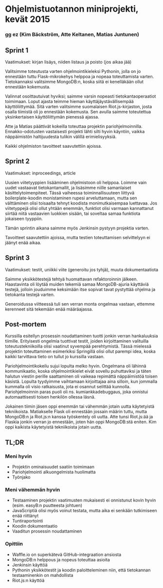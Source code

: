 # Ohjelmistuotannon miniprojekti, kevät 2015
### gg ez (Kim Bäckström, Atte Keltanen, Matias Juntunen)

## Sprint 1
Vaatimukset: kirjan lisäys, niiden listaus ja poisto (jos aikaa jää)

Valitsimme toteutusta varten ohjelmointikieleksi Pythonin, jolla on jo ennestään tuttu Flask-mikrokehys helppoa ja nopeaa toteuttamista varten. Tietokannaksi valitsimme MongoDB:n, koska siitä ei kenelläkään ollut ennestään kokemusta.

Valinnat osoittautuivat hyviksi; saimme varsin nopeasti tietokantaoperaatiot toimimaan. Loput ajasta teimme hieman käyttäjäystävällisempää käyttöliittymää. Sitä varten valitsimme suomalaisen Riot.js-kirjaston, josta osalla tiimistä oli jo ennestään kokemusta. Sen avulla saimme toteutettua yksinkertaisen käyttöliittymän pienessä ajassa.

Atte ja Matias päättivät kokeilla toteuttaa projektin pariohjelmoinnilla. Ennakko-odotusten vastaisesti projekti lähti silti hyvin käyntiin, vaikka näppäimistön haltijuudesta tulikin välillä erimielisyyksiä.

Kaikki ohjelmiston tavoitteet saavutettiin ajoissa.

## Sprint 2
Vaatimukset: inproceedings, article

Uusien viitetyyppien lisääminen ohjelmistoon oli helppoa. Loimme vain uudet vastaavat tietokantamallit, ja lisäsimme niille samanlaiset käsittelytoimenpiteet. Tässä vaiheessa toiminnallisuuteen liittyvä boilerplate-koodin monistaminen rupesi arveluttamaan, mutta sen välttäminen olisi toisaalta tehnyt koodista monimutkaisempaa luettavaa. Jos viitetyppejä olisi ollut yhtään enemmän, funktiot olisi varmaan kannattanut siirtää niitä vastaavien luokkien sisään, tai soveltaa samaa funktiota jokaiseen
tyyppiin.

Tämän sprintin aikana saimme myös Jenkinsin pystyyn projektia varten.

Tavoitteet saavutettiin ajoissa, mutta testien toteuttamisen selvittelyyn ei jäänyt enää aikaa.

## Sprint 3
Vaatimukset: testit, uniikki viite (generoitu jos tyhjä), muuta dokumentaatiota

Saimme yksikkötestejä tehtyä huomattavan refaktoroinnin jälkeen. Haastavinta oli löytää muiden tekemiä samaa MongoDB-ajuria käyttäviä testejä, jolloin jouduimme keksimään itse sopivat tavat pystyttää ohjelma ja tietokanta testejä varten.

Generoidussa viitteessä tuli sen verran monta ongelmaa vastaan, ettemme kerenneet sitä tekemään enää määräajassa.

## Post-mortem
Kurssilla esitellyn prosessin noudattaminen tuotti jonkin verran hankaluuksia tiimille. Erityisesti ongelmia tuottivat testit, joiden kirjoittaminen valituilla toteutustekniikoilla olisi vaatinut syvempää perehtymistä. Tässä mielessä projektin toteuttaminen esimerkiksi Springillä olisi ollut parempi idea, koska kaikki tarvittava tieto on tullut jo kurssilla vastaan.

Pariohjelmointikokeilu sujui lopulta melko hyvin. Ongelmana oli lähinnä kommunikaatio, koska ohjelmointikielet eivät sovellu puhuttaviksi ja täten halutun viestin perille saattaminen oli vaikeaa repimättä näppäimistöä toisen käsistä. Lopulta tyydyimme vaihtamaan kirjoittajaa aina silloin, kun jommalla kummalla oli visio ratkaisusta, jota ei osannut selittää kunnolla. Pariohjelmoinnin paras puoli oli ns. kumiankkadebuggaus, joka onnistui automaattisesti toisen henkilön ollessa läsnä.

Jokainen tiimin jäsen oppi enemmän tai vähemmän jotain uutta käytetyistä tekniikoista. Matiakselle Flask oli ennestään jossain määrin tuttu, mutta MongoDB:n ja Riot.js:n kanssa työskentely oli uutta. Atte tunsi Riot.js:ää ja Flaskia jonkin verran jo ennestään, joten hän oppi MongoDB:stä eniten. Kim oppi kaikista käytetyistä tekniikoista jotain uutta.

## TL;DR
### Meni hyvin
* Projektin ominaisuudet saatiin toimimaan
* Pariohjelmointi alkuongelmista huolimatta
* Työnjako

### Meni vähemmän hyvin
* Testaaminen projektin vaatimusten mukaisesti ei onnistunut kovin hyvin (esim. easyB:n puutteesta johtuen)
* JavaScriptiä olisi myös voinut testata, mutta aika ei senkään tutkimiseen enää riittänyt
* Tuntiraportointi
* Koodin dokumentaatio
* Vaaditun prosessin noudattaminen

### Opittiin
* Waffle.io on superkätevä GitHub-integraation ansiosta
* MongoDB:n helppous ja nopeus toteuttaa asioita
* Jenkinsin käyttöä
* Pythonin yksikkötestit ja koodin paloitteleminen niin, että tietokannan testaaminenkin on mahdollista
* Riot.js:n käyttöä


